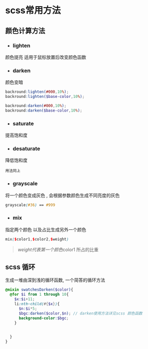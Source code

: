 # scss常用方法

## 颜色计算方法

- ### lighten
 颜色提亮 适用于鼠标放置后改变颜色函数 
- ### darken
 颜色变暗 

```scss
backround:lighten(#000,10%);
backround:lighten($base-color,10%);

backround:darken(#000,10%);
backround:darken($base-color,10%);
```

- ### saturate 
 提高饱和度
- ### desaturate
 降低饱和度
```
用法同上
```
- ### grayscale 
 将一个颜色变成灰色 , 会根据参数颜色生成不同亮度的灰色
```scss
grayscale(#36) == #999
```

- ### mix 
 指定两个颜色 以及占比生成另外一个颜色
```scss
mix($color1,$color2,$weight)
```
> $weight 代表第一个颜色$color1 所占的比重


## scss 循环
生成一堆由深到浅的循环函数, 一个简答的循环方法
```scss
@mixin swatchesDarken($color){
  @for $i from 1 through 10{
    $x:$i+11;
    li:nth-child(#{$x}){
      $n:$i*5;
      $bgc:darken($color,$n); // darken使用方法详见scss 颜色函数
      background-color:$bgc;
    }
    
    
  }
}

```

